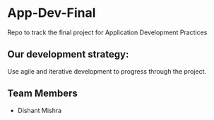 # App-Dev-Final
Repo to track the final project for Application Development Practices

## Our development strategy:
Use agile and iterative development to progress through the project.

## Team Members
+ Dishant Mishra
